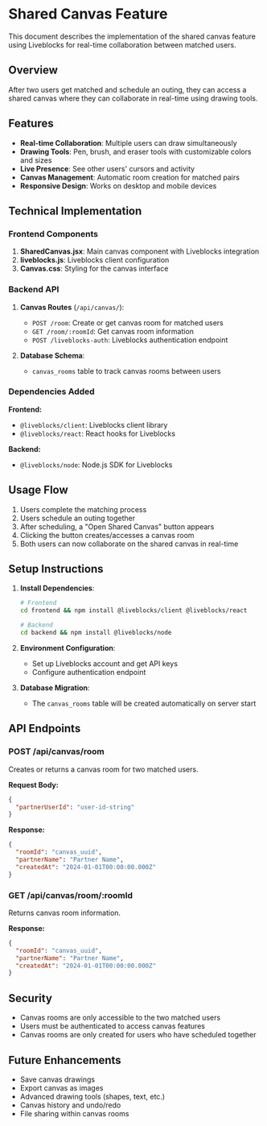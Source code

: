 # Shared Canvas Feature

This document describes the implementation of the shared canvas feature using Liveblocks for real-time collaboration between matched users.

## Overview

After two users get matched and schedule an outing, they can access a shared canvas where they can collaborate in real-time using drawing tools.

## Features

- **Real-time Collaboration**: Multiple users can draw simultaneously
- **Drawing Tools**: Pen, brush, and eraser tools with customizable colors and sizes
- **Live Presence**: See other users' cursors and activity
- **Canvas Management**: Automatic room creation for matched pairs
- **Responsive Design**: Works on desktop and mobile devices

## Technical Implementation

### Frontend Components

1. **SharedCanvas.jsx**: Main canvas component with Liveblocks integration
2. **liveblocks.js**: Liveblocks client configuration
3. **Canvas.css**: Styling for the canvas interface

### Backend API

1. **Canvas Routes** (`/api/canvas/`):
   - `POST /room`: Create or get canvas room for matched users
   - `GET /room/:roomId`: Get canvas room information
   - `POST /liveblocks-auth`: Liveblocks authentication endpoint

2. **Database Schema**:
   - `canvas_rooms` table to track canvas rooms between users

### Dependencies Added

**Frontend:**
- `@liveblocks/client`: Liveblocks client library
- `@liveblocks/react`: React hooks for Liveblocks

**Backend:**
- `@liveblocks/node`: Node.js SDK for Liveblocks

## Usage Flow

1. Users complete the matching process
2. Users schedule an outing together
3. After scheduling, a "Open Shared Canvas" button appears
4. Clicking the button creates/accesses a canvas room
5. Both users can now collaborate on the shared canvas in real-time

## Setup Instructions

1. **Install Dependencies**:
   ```bash
   # Frontend
   cd frontend && npm install @liveblocks/client @liveblocks/react
   
   # Backend
   cd backend && npm install @liveblocks/node
   ```

2. **Environment Configuration**:
   - Set up Liveblocks account and get API keys
   - Configure authentication endpoint

3. **Database Migration**:
   - The `canvas_rooms` table will be created automatically on server start

## API Endpoints

### POST /api/canvas/room
Creates or returns a canvas room for two matched users.

**Request Body:**
```json
{
  "partnerUserId": "user-id-string"
}
```

**Response:**
```json
{
  "roomId": "canvas_uuid",
  "partnerName": "Partner Name",
  "createdAt": "2024-01-01T00:00:00.000Z"
}
```

### GET /api/canvas/room/:roomId
Returns canvas room information.

**Response:**
```json
{
  "roomId": "canvas_uuid",
  "partnerName": "Partner Name",
  "createdAt": "2024-01-01T00:00:00.000Z"
}
```

## Security

- Canvas rooms are only accessible to the two matched users
- Users must be authenticated to access canvas features
- Canvas rooms are only created for users who have scheduled together

## Future Enhancements

- Save canvas drawings
- Export canvas as images
- Advanced drawing tools (shapes, text, etc.)
- Canvas history and undo/redo
- File sharing within canvas rooms
